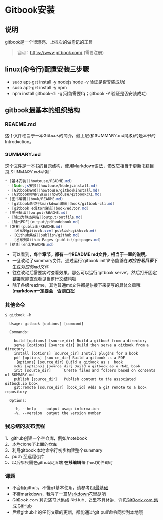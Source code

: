 # Gitbook安装

## 说明
gitbook是一个很漂亮、上档次的做笔记的工具  
> 官网：https://www.gitbook.com/ (需要注册)

## linux(命令行)配置安装三步骤
- sudo apt-get install -y nodejs(node -v 验证是否安装成功)
- sudo apt-get install -y npm
- npm install gitbook-cli -g(可能需要fq；gitbook -V 验证是否安装成功)

## gitbook最基本的组织结构
### README.md
这个文件相当于一本Gitbook的简介，最上层(和SUMMARY.md同级)的是本书的Introduction。
### SUMMARY.md
这个文件是一本书的目录结构，使用Markdown语法，修改它相当于更新书籍目录,SUMMARY.md举例：  
```java
* [基本安装](howtouse/README.md)
 - [Node.js安装](howtouse/Nodejsinstall.md)
 - [Gitbook安装](howtouse/gitbookinstall.md)
 - [Gitbook命令行速览](howtouse/gitbookcli.md)
* [图书编辑](book/README.md)
 - [gitbook命令行&markdown编辑](book/gitbook-cli.md)
 - [gitbook editor编辑](book/editor.md)
* [图书输出](output/README.md)
 - [输出为静态网站](output/outfile.md)
 - [输出PDF](output/pdfandebook.md)
* [发布](publish/README.md)
  - [发布到gitbook.com](publish/gitbook.md)
  - [Github集成](publish/github.md)
  - [发布到Github Pages](publish/gitpages.md)
* [结束](end/README.md)
```
- 可以看到，**每个章节，都有一个README.md文件，相当于一章的说明。**
- 一旦改动了summary文件，通过运行‘gitbook init’命令能够在***对应各级目录***下生成*对应的md文件*
- 往往改动后需要实时查看效果，那么可以运行‘gitbook serve’，然后打开固定[链接](http://localhost:4000)就能直观看见当前行文结构啦
- 除了各级readme，其他普通md文件都是你接下来要写的具体文章哦(**markdown一定要会，否则白扯**)

### 其他命令
```
$ gitbook -h

  Usage: gitbook [options] [command]

  Commands:

    build [options] [source_dir] Build a gitbook from a directory
    serve [options] [source_dir] Build then serve a gitbook from a directory
    install [options] [source_dir] Install plugins for a book
    pdf [options] [source_dir] Build a gitbook as a PDF
     [options] [source_dir] Build a gitbook as a  book
    mobi [options] [source_dir] Build a gitbook as a Mobi book
    init [source_dir]      Create files and folders based on contents of SUMMARY.md
    publish [source_dir]   Publish content to the associated gitbook.io book
    git:remote [source_dir] [book_id] Adds a git remote to a book repository

  Options:

    -h, --help     output usage information
    -V, --version  output the version number
```
### 我总结的发布流程
1、github创建一个空仓库，例如/notebook  
2、本地clone下上面的仓库  
3、利用gitbook 本地命令行初步构建整个summary  
4、push 至远程仓库  
5、以后都只需在github网页端 **在线编辑**每个md文件即可  

### 课题
- 不会用github，不懂git基本使用，请参考[Git最基础](../intro/git.md)
- 不懂markdown，我写了一篇[Markdown花里胡哨](../noclass/mdSpecial.md)
- GitBook.com 其实还可以集成 GitHub，这里不具体讲，详见[GitBook.com 集成 GitHub](../noclass/gitbookAdvanced.md)
- 后续github上的任何文章的更新，都能通过‘git pull’命令同步到本地哦
